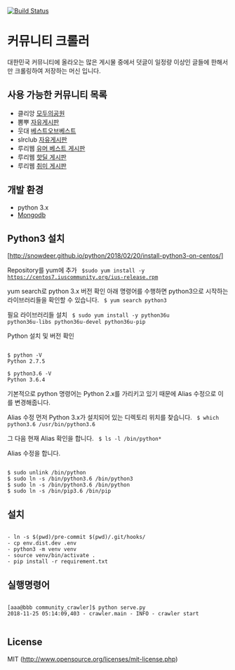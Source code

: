 [![Build Status](https://travis-ci.org/james-song/community_crawler.svg?branch=master)](https://travis-ci.org/james-song/community_crawler)

# 커뮤니티 크롤러
대한민국 커뮤니티에 올라오는 많은 게시물 중에서 덧글이 일정량 이상인 글들에 한해서만 크롤링하여 저장하는 머신 입니다.

## 사용 가능한 커뮤니티 목록 
- 클리앙 [모두의공원](http://clien.net/cs2/bbs/board.php?bo_table=park)
- 뽐뿌 [자유게시판](http://www.ppomppu.co.kr/zboard/zboard.php?id=freeboard)
- 웃대 [베스트오브베스트](http://www.todayhumor.co.kr/board/list.php?table=bestofbest)
- slrclub [자유게시판](http://www.slrclub.com/bbs/zboard.php?id=free)
- 루리웹 [유머 베스트 게시판](http://bbs.ruliweb.com/best/selection)
- 루리웹 [핫딜 게시판](http://bbs.ruliweb.com/market/board/1020)
- 루리웹 [취미 게시판](http://bbs.ruliweb.com/hobby)

## 개발 환경
- python 3.x
- [Mongodb](https://www.mongodb.org)


## Python3 설치  
[http://snowdeer.github.io/python/2018/02/20/install-python3-on-centos/]

Repository를 yum에 추가
<code>
$sudo yum install -y https://centos7.iuscommunity.org/ius-release.rpm
</code>

yum search로 python 3.x 버전 확인
아래 명령어를 수행하면 python3으로 시작하는 라이브러리들을 확인할 수 있습니다.
<code>
$ yum search python3
</code>

필요 라이브러리들 설치
<code>
$ sudo yum install -y python36u python36u-libs python36u-devel python36u-pip
</code>

Python 설치 및 버전 확인
<pre><code>
$ python -V
Python 2.7.5

$ python3.6 -V
Python 3.6.4
</code></pre>

기본적으로 python 명령어는 Python 2.x를 가리키고 있기 때문에 Alias 수정으로 이를 변경해줍니다.

Alias 수정
먼저 Python 3.x가 설치되어 있는 디렉토리 위치를 찾습니다.
<code>
$ which python3.6 /usr/bin/python3.6 
</code>

그 다음 현재 Alias 확인을 합니다.
<code>
$ ls -l /bin/python*
</code>

Alias 수정을 합니다.
<pre><code>
$ sudo unlink /bin/python
$ sudo ln -s /bin/python3.6 /bin/python3
$ sudo ln -s /bin/python3.6 /bin/python
$ sudo ln -s /bin/pip3.6 /bin/pip
</code></pre>

## 설치
<pre><code>
- ln -s $(pwd)/pre-commit $(pwd)/.git/hooks/
- cp env.dist.dev .env
- python3 -m venv venv
- source venv/bin/activate .
- pip install -r requirement.txt
</code></pre>

## 실행명령어
<pre>
<code>
[aaa@bbb community_crawler]$ python serve.py
2018-11-25 05:14:09,403 - crawler.main - INFO - crawler start
</code>
</pre>


## License
MIT (http://www.opensource.org/licenses/mit-license.php)
